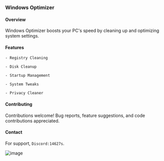 ### Windows Optimizer

#### Overview

Windows Optimizer boosts your PC's speed by cleaning up and optimizing system settings.

#### Features

`- Registry Cleaning`

`- Disk Cleanup`

`- Startup Management`

`- System Tweaks`

`- Privacy Cleaner`


#### Contributing

Contributions welcome! Bug reports, feature suggestions, and code contributions appreciated.


#### Contact

For support, `Discord:14627s`.



![image](https://github.com/14627s/windows-optimizer/assets/173080010/a76607e9-b6c6-4395-89cf-550ce385d6ae)

